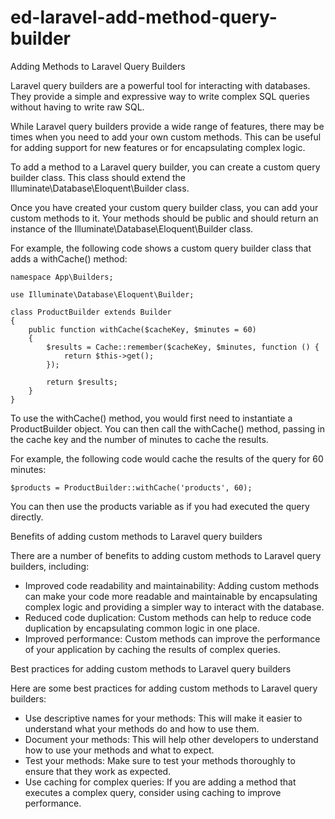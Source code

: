 # ed-laravel-add-method-query-builder
Adding Methods to Laravel Query Builders

Laravel query builders are a powerful tool for interacting with databases. They provide a simple and expressive way to write complex SQL queries without having to write raw SQL.

While Laravel query builders provide a wide range of features, there may be times when you need to add your own custom methods. This can be useful for adding support for new features or for encapsulating complex logic.

To add a method to a Laravel query builder, you can create a custom query builder class. This class should extend the Illuminate\Database\Eloquent\Builder class.

Once you have created your custom query builder class, you can add your custom methods to it. Your methods should be public and should return an instance of the Illuminate\Database\Eloquent\Builder class.

For example, the following code shows a custom query builder class that adds a withCache() method:

```
namespace App\Builders;

use Illuminate\Database\Eloquent\Builder;

class ProductBuilder extends Builder
{
    public function withCache($cacheKey, $minutes = 60)
    {
        $results = Cache::remember($cacheKey, $minutes, function () {
            return $this->get();
        });

        return $results;
    }
}
```

To use the withCache() method, you would first need to instantiate a ProductBuilder object. You can then call the withCache() method, passing in the cache key and the number of minutes to cache the results.

For example, the following code would cache the results of the query for 60 minutes:

```
$products = ProductBuilder::withCache('products', 60);
```

You can then use the products variable as if you had executed the query directly.

Benefits of adding custom methods to Laravel query builders

There are a number of benefits to adding custom methods to Laravel query builders, including:

- Improved code readability and maintainability: Adding custom methods can make your code more readable and maintainable by encapsulating complex logic and providing a simpler way to interact with the database.
- Reduced code duplication: Custom methods can help to reduce code duplication by encapsulating common logic in one place.
- Improved performance: Custom methods can improve the performance of your application by caching the results of complex queries.

Best practices for adding custom methods to Laravel query builders

Here are some best practices for adding custom methods to Laravel query builders:

- Use descriptive names for your methods: This will make it easier to understand what your methods do and how to use them.
- Document your methods: This will help other developers to understand how to use your methods and what to expect.
- Test your methods: Make sure to test your methods thoroughly to ensure that they work as expected.
- Use caching for complex queries: If you are adding a method that executes a complex query, consider using caching to improve performance.

    
